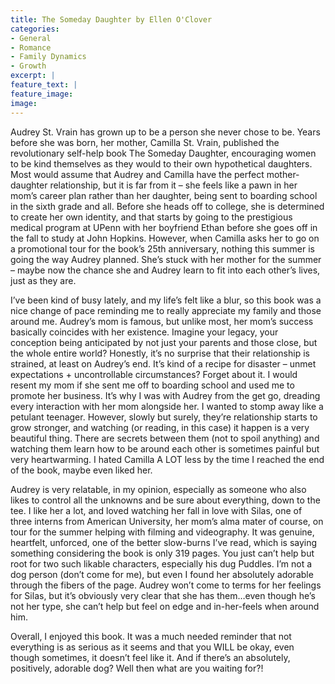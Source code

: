 ```yaml
---
title: The Someday Daughter by Ellen O'Clover
categories: 
- General
- Romance
- Family Dynamics
- Growth
excerpt: |
feature_text: |
feature_image: 
image: 
---
```



Audrey St. Vrain has grown up to be a person she never chose to be. Years before she was born, her mother, Camilla St. Vrain, published the revolutionary self-help book The Someday Daughter, encouraging women to be kind themselves as they would to their own hypothetical daughters. Most would assume that Audrey and Camilla have the perfect mother-daughter relationship, but it is far from it – she feels like a pawn in her mom’s career plan rather than her daughter, being sent to boarding school in the sixth grade and all. Before she heads off to college, she is determined to create her own identity, and that starts by going to the prestigious medical program at UPenn with her boyfriend Ethan before she goes off in the fall to study at John Hopkins. However, when Camilla asks her to go on a promotional tour for the book’s 25th anniversary, nothing this summer is going the way Audrey planned. She’s stuck with her mother for the summer – maybe now the chance she and Audrey learn to fit into each other’s lives, just as they are.

I’ve been kind of busy lately, and my life’s felt like a blur, so this book was a nice change of pace reminding me to really appreciate my family and those around me. Audrey’s mom is famous, but unlike most, her mom’s success basically coincides with her existence. Imagine your legacy, your conception being anticipated by not just your parents and those close, but the whole entire world? Honestly, it’s no surprise that their relationship is strained, at least on Audrey’s end. It’s kind of a recipe for disaster – unmet expectations + uncontrollable circumstances? Forget about it. I would resent my mom if she sent me off to boarding school and used me to promote her business. It’s why I was with Audrey from the get go, dreading every interaction with her mom alongside her. I wanted to stomp away like a petulant teenager. However, slowly but surely, they’re relationship starts to grow stronger, and watching (or reading, in this case) it happen is a very beautiful thing. There are secrets between them (not to spoil anything) and watching them learn how to be around each other is sometimes painful but very heartwarming. I hated Camilla A LOT less by the time I reached the end of the book, maybe even liked her.

Audrey is very relatable, in my opinion, especially as someone who also likes to control all the unknowns and be sure about everything, down to the tee. I like her a lot, and loved watching her fall in love with Silas, one of three interns from American University, her mom’s alma mater of course, on tour for the summer helping with filming and videography. It was genuine, heartfelt, unforced, one of the better slow-burns I’ve read, which is saying something considering the book is only 319 pages. You just can’t help but root for two such likable characters, especially his dug Puddles. I’m not a dog person (don’t come for me), but even I found her absolutely adorable through the fibers of the page. Audrey won’t come to terms for her feelings for Silas, but it’s obviously very clear that she has them…even though he’s not her type, she can’t help but feel on edge and in-her-feels when around him. 

Overall, I enjoyed this book. It was a much needed reminder that not everything is as serious as it seems and that you WILL be okay, even though sometimes, it doesn’t feel like it. And if there’s an absolutely, positively, adorable dog? Well then what are you waiting for?!

